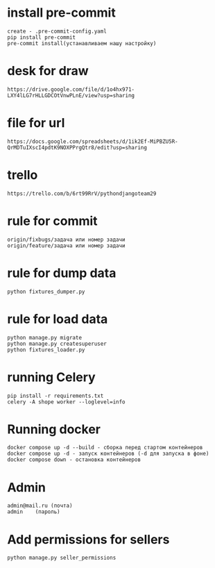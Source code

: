 # install pre-commit
    create - .pre-commit-config.yaml
    pip install pre-commit
    pre-commit install(устанавливаем нашу настройку)

# desk for draw
    https://drive.google.com/file/d/1o4hx971-LXY4lLG7rHLLGDCOtVnwPLnE/view?usp=sharing

# file for url
    https://docs.google.com/spreadsheets/d/1ik2Ef-MiPBZU5R-QrMDTuIXscI4pdtK9NOXPPrgQtr8/edit?usp=sharing

# trello
    https://trello.com/b/6rt99RrV/pythondjangoteam29

# rule for commit
    origin/fixbugs/задача или номер задачи
    origin/feature/задача или номер задачи

# rule for dump data
    python fixtures_dumper.py

# rule for load data
    python manage.py migrate
    python manage.py createsuperuser
    python fixtures_loader.py

# running Celery
    pip install -r requirements.txt
    celery -A shope worker --loglevel=info

# Running docker
    docker compose up -d --build - сборка перед стартом контейнеров
    docker compose up -d - запуск контейнеров (-d для запуска в фоне)
    docker compose down - остановка контейнеров

# Admin
    admin@mail.ru (почта)
    admin    (пароль)

# Add permissions for sellers
    python manage.py seller_permissions